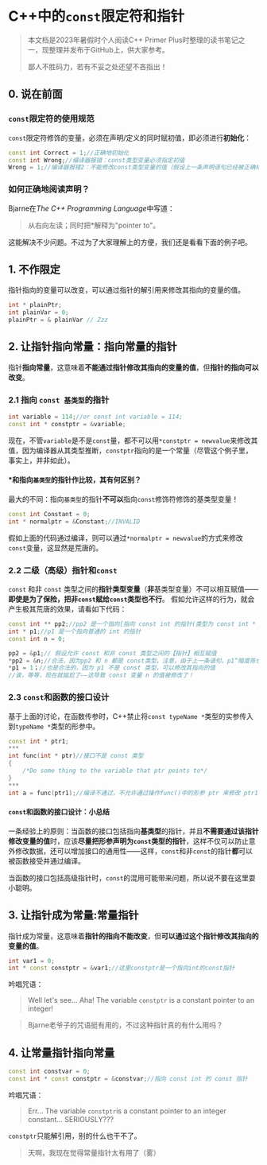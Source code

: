 # C++中的`const`限定符和指针

> 本文档是2023年暑假时个人阅读C++ Primer Plus时整理的读书笔记之一，现整理并发布于GitHub上，供大家参考。
>
> 鄙人不胜码力，若有不妥之处还望不吝指出！

## 0. 说在前面

### `const`限定符的使用规范

 `const`限定符修饰的变量，必须在声明/定义的同时赋初值，即必须进行**初始化**：

```c++
const int Correct = 1;//正确地初始化
const int Wrong;//编译器报错：const类型变量必须指定初值
Wrong = 1;//编译器报错2：不能修改const类型变量的值（假设上一条声明语句已经被正确地修改了）
```

### 如何正确地阅读声明？

Bjarne在*The C++ Programming Language*中写道：
>从右向左读；同时把*解释为"pointer to"。

这能解决不少问题。不过为了大家理解上的方便，我们还是看看下面的例子吧。



## 1. 不作限定

指针指向的变量可以改变，可以通过指针的解引用来修改其指向的变量的值。

```c++
int * plainPtr;
int plainVar = 0;
plainPtr = & plainVar // Zzz
```



## 2. 让指针指向常量：指向常量的指针

指针**指向常量**，这意味着**不能通过指针修改其指向的变量的值**，但**指针的指向可以改变**。

### 2.1 指向 `const 基类型`的指针

```c++
int variable = 114;//or const int variable = 114;
const int * constptr = &variable;
```

现在，不管`variable`是不是`const`量，都不可以用`*constptr = newvalue`来修改其值，因为编译器从其类型推断，`constptr`指向的是一个常量（尽管这个例子里，事实上，并非如此）。

#### *和指向`基类型`的指针作比较，其有何区别？

最大的不同：指向`基类型`的指针**不可以**指向`const`修饰符修饰的基类型变量！

```c++
const int Constant = 0;
int * normalptr = &Constant;//INVALID
```

假如上面的代码通过编译，则可以通过`*normalptr = newvalue`的方式来修改`const`变量，这显然是荒唐的。

### 2.2 二级（高级）指针和`const`

`const` 和非 `const` 类型之间的**指针类型变量**（**非**基类型变量）不可以相互赋值——**即使是为了保险，把非`const`赋给`const`类型也不行**。
假如允许这样的行为，就会产生极其荒唐的效果，请看如下代码：

```c++
const int ** pp2;//pp2 是一个指向[指向 const int 的指针(类型为 const int * )]的指针
int * p1;//p1 是一个指向普通的 int 的指针
const int n = 0;

pp2 = &p1;// 假设允许 const 和非 const 类型之间的【指针】相互赋值
*pp2 = &n;//合法，因为pp2 和 n 都是 const类型。注意，由于上一条语句，p1“暗度陈仓”地指向了n
*p1 = 1；//也是合法的，因为 p1 不是 const 类型，可以修改其指向的值
//诶，等等，现在就尴尬了——这导致 const 变量 n 的值被修改了！
```

### 2.3 `const`和函数的接口设计

基于上面的讨论，在函数传参时，C++禁止将`const typeName *`类型的实参传入到`typeName *`类型的形参中。

```c++
const int * ptr1;
***
int func(int * ptr)//接口不是 const 类型
{
    /*Do some thing to the variable that ptr points to*/
}
***
int a = func(ptr1);//编译不通过，不允许通过操作func()中的形参 ptr 来修改 ptr1 指向的变量的值
```

#### `const`和函数的接口设计：小总结

一条经验上的原则：当函数的接口包括指向**基类型**的指针，并且**不需要通过该指针修改变量的值**时，应该**尽量把形参声明为`const`类型的指针**，这样不仅可以防止意外修改数据，还可以增加接口的通用性——这样，`const`和非`const`的指针**都**可以被函数接受并通过编译。

当函数的接口包括高级指针时，`const`的混用可能带来问题，所以说不要在这里耍小聪明。

## 3. 让指针成为常量:常量指针

指针成为常量，这意味着**指针的指向不能改变**，但**可以通过这个指针修改其指向的变量的值**。

```c++
int var1 = 0;
int * const constptr = &var1;//这里constptr是一个指向int的const指针
```

吟唱咒语：

> Well let's see... Aha! The variable `constptr` is a constant pointer to an integer!

> Bjarne老爷子的咒语挺有用的，不过这种指针真的有什么用吗？

## 4. 让常量指针指向常量

```c++
const int constvar = 0;
const int * const constptr = &constvar;//指向 const int 的 const 指针 
```

吟唱咒语：

> Err... The variable `constptr`is a constant pointer to an integer constant... SERIOUSLY???

`constptr`只能解引用，别的什么也干不了。

>  天啊，我现在觉得常量指针太有用了（雾）

